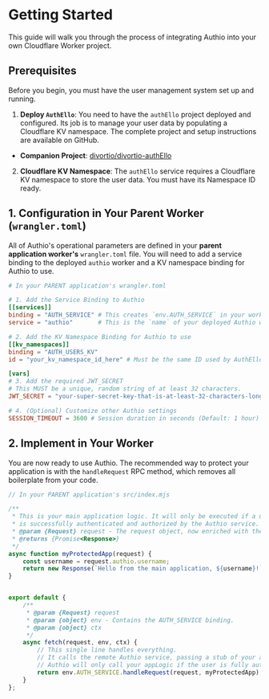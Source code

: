 # Getting Started

This guide will walk you through the process of integrating Authio into your own Cloudflare Worker project.

## Prerequisites

Before you begin, you must have the user management system set up and running.

1. **Deploy `AuthEllo`**: You need to have the `authEllo` project deployed and configured. Its job is to manage your
   user data by populating a Cloudflare KV namespace. The complete project and setup instructions are available on
   GitHub.

- **Companion Project**: [divortio/divortio-authEllo](https://github.com/divortio/divortio-authEllo)

2. **Cloudflare KV Namespace**: The `authEllo` service requires a Cloudflare KV namespace to store the user data. You
   must have its Namespace ID ready.

## 1. Configuration in Your Parent Worker (`wrangler.toml`)

All of Authio's operational parameters are defined in your **parent application worker's** `wrangler.toml` file. You
will need to add a service binding to the deployed `authio` worker and a KV namespace binding for Authio to use.

```toml
# In your PARENT application's wrangler.toml

# 1. Add the Service Binding to Authio
[[services]]
binding = "AUTH_SERVICE" # This creates `env.AUTH_SERVICE` in your worker
service = "authio"       # This is the `name` of your deployed Authio worker

# 2. Add the KV Namespace Binding for Authio to use
[[kv_namespaces]]
binding = "AUTH_USERS_KV"
id = "your_kv_namespace_id_here" # Must be the same ID used by AuthEllo

[vars]
# 3. Add the required JWT_SECRET
# This MUST be a unique, random string of at least 32 characters.
JWT_SECRET = "your-super-secret-key-that-is-at-least-32-characters-long"

# 4. (Optional) Customize other Authio settings
SESSION_TIMEOUT = 3600 # Session duration in seconds (Default: 1 hour)
```

## 2. Implement in Your Worker

You are now ready to use Authio. The recommended way to protect your application is with the `handleRequest` RPC method,
which removes all boilerplate from your code.

```javascript
// In your PARENT application's src/index.mjs

/**
 * This is your main application logic. It will only be executed if a user
 * is successfully authenticated and authorized by the Authio service.
 * @param {Request} request - The request object, now enriched with the `authio` context.
 * @returns {Promise<Response>}
 */
async function myProtectedApp(request) {
    const username = request.authio.username;
    return new Response(`Hello from the main application, ${username}!`);
}


export default {
    /**
     * @param {Request} request
     * @param {object} env - Contains the AUTH_SERVICE binding.
     * @param {object} ctx
     */
    async fetch(request, env, ctx) {
        // This single line handles everything.
        // It calls the remote Authio service, passing a stub of your application logic.
        // Authio will only call your appLogic if the user is fully authorized.
        return env.AUTH_SERVICE.handleRequest(request, myProtectedApp);
    }
};
```
